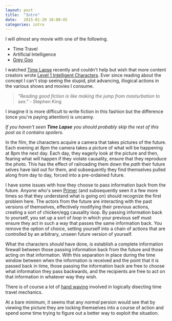 ```yaml
---
layout: post
title:  "Intro"
date:   2015-01-20 10:00:45
categories: intro
---
```


I will *almost* any movie with one of the following.

- Time Travel
- Artificial Intelligence
- [Grey Goo][grey-goo]

I watched [Time Lapse][time-lapse] recently and couldn't help but wish that more content creators wrote [Level 1 Intelligent Characters][level-1-intelligent-characters].  Ever since reading about the concept I can't stop seeing the stupid, plot advancing, illogical actions in the various shows and movies I consume.

> *"Reading good fiction is like making the jump from masturbation to sex."* - Stephen King

I imagine it is more difficult to write fiction in this fashion but the
difference (once you're paying attention) is uncanny.

*If you haven't seen **Time Lapse** you should probably skip the rest of this
post as it contains spoilers.*

In the film, the characters acquire a camera that takes pictures of the future.
Each evening at 8pm the camera takes a picture of what will be happening at 8pm
the next day.  Each day, they eagerly look at the picture and then, fearing
what will happen if they violate causality, ensure that they reproduce the
photo.  This has the effect of railroading them down the *path* their future
selves have laid out for them, and subsequently they find themselves pulled
along from day to day, forced into a pre-ordained future.

I have some issues with how they choose to pass information back from the
future.  Anyone who's seen [Primer][primer] (and subsequently seen it a few
more times so that they understand what is going on) should recognize the first
problem here.  The actors from the future are interacting with the past
versions of themselves, effectively modifying their previous actions, creating
a sort of chicken/egg causality loop.  By passing information back to yourself,
you set up a sort of *loop* in which your previous self must ensure they act in
such a way that passes the same information back.  You remove the option of
choice, setting yourself into a chain of actions that are controlled by an
arbitrary, unseen future version of yourself.

What the characters *should* have done, is establish a complete information
firewall between those passing information back from the future and those
acting on that information.  With this separation in place during the time
window between when the information is received and the point that it is passed
back in time, those passing the information back are free to choose what
information they pass backwards, and the recipients are free to act on that
information in whatever way they wish.

There is of course a lot of [hand waving][hand-waving] involved in logically
disecting time travel mechanics.

At a bare minimum, it seems that any *normal* persion would see that by viewing
the picture they are locking themselves into a course of action and spend some
time trying to figure out a better way to exploit the situation.


[grey-goo]:    http://en.wikipedia.org/wiki/Grey_goo
[time-lapse]:  http://www.imdb.com/title/tt2669336/
[level-1-intelligent-characters]: http://yudkowsky.tumblr.com/writing/level1intelligent
[primer]: http://www.imdb.com/title/tt0390384/
[hand-waving]: http://en.wikipedia.org/wiki/Handwaving
